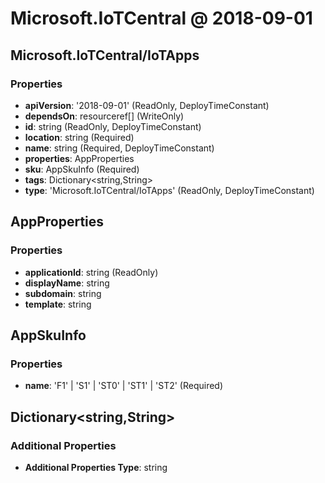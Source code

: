 # Microsoft.IoTCentral @ 2018-09-01

## Microsoft.IoTCentral/IoTApps
### Properties
* **apiVersion**: '2018-09-01' (ReadOnly, DeployTimeConstant)
* **dependsOn**: resourceref[] (WriteOnly)
* **id**: string (ReadOnly, DeployTimeConstant)
* **location**: string (Required)
* **name**: string (Required, DeployTimeConstant)
* **properties**: AppProperties
* **sku**: AppSkuInfo (Required)
* **tags**: Dictionary<string,String>
* **type**: 'Microsoft.IoTCentral/IoTApps' (ReadOnly, DeployTimeConstant)

## AppProperties
### Properties
* **applicationId**: string (ReadOnly)
* **displayName**: string
* **subdomain**: string
* **template**: string

## AppSkuInfo
### Properties
* **name**: 'F1' | 'S1' | 'ST0' | 'ST1' | 'ST2' (Required)

## Dictionary<string,String>
### Additional Properties
* **Additional Properties Type**: string

